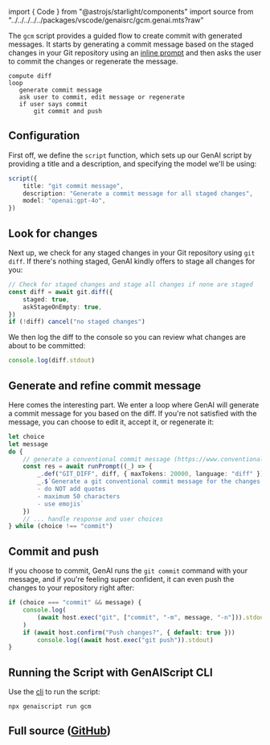 
import { Code } from "@astrojs/starlight/components"
import source from "../../../../../packages/vscode/genaisrc/gcm.genai.mts?raw"

The `gcm` script provides a guided flow to create commit with generated messages.
It starts by generating a commit message based on the staged changes in your Git repository
using an [inline prompt](/genaiscripts/reference/scripts/inline-prompt)
and then asks the user to commit the changes or regenerate the message.

```text
compute diff
loop
   generate commit message
   ask user to commit, edit message or regenerate
   if user says commit
       git commit and push
```

## Configuration

First off, we define the `script` function, which sets up our GenAI script by providing a title and a description, and specifying the model we'll be using:

```ts
script({
    title: "git commit message",
    description: "Generate a commit message for all staged changes",
    model: "openai:gpt-4o",
})
```

## Look for changes

Next up, we check for any staged changes in your Git repository using `git diff`.
If there's nothing staged, GenAI kindly offers to stage all changes for you:

```ts
// Check for staged changes and stage all changes if none are staged
const diff = await git.diff({
    staged: true,
    askStageOnEmpty: true,
})
if (!diff) cancel("no staged changes")
```

We then log the diff to the console so you can review what changes are about to be committed:

```ts
console.log(diff.stdout)
```

## Generate and refine commit message

Here comes the interesting part. We enter a loop where GenAI will generate a commit message for you based on the diff. If you're not satisfied with the message, you can choose to edit it, accept it, or regenerate it:

```ts
let choice
let message
do {
    // generate a conventional commit message (https://www.conventionalcommits.org/en/v1.0.0/)
    const res = await runPrompt((_) => {
        _.def("GIT_DIFF", diff, { maxTokens: 20000, language: "diff" })
        _.$`Generate a git conventional commit message for the changes in GIT_DIFF.
        - do NOT add quotes
        - maximum 50 characters
        - use emojis`
    })
    // ... handle response and user choices
} while (choice !== "commit")
```

## Commit and push

If you choose to commit, GenAI runs the `git commit` command with your message, and if you're feeling super confident, it can even push the changes to your repository right after:

```ts
if (choice === "commit" && message) {
    console.log(
        (await host.exec("git", ["commit", "-m", message, "-n"])).stdout
    )
    if (await host.confirm("Push changes?", { default: true }))
        console.log((await host.exec("git push")).stdout)
}
```

## Running the Script with GenAIScript CLI

Use the [cli](/genaiscript/reference/cli) to run the script:

```shell
npx genaiscript run gcm
```

## Full source ([GitHub](https://github.com/microsoft/genaiscript/blob/main/packages/vscode/genaisrc/gcm.genai.mts))

<Code code={source} wrap={true} lang="ts" title="gcm.genai.mts" />
